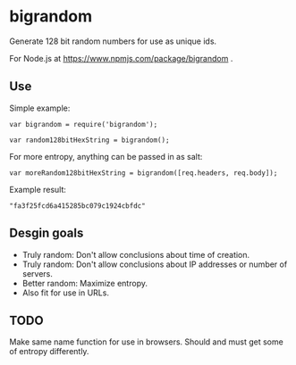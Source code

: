 # bigrandom

Generate 128 bit random numbers for use as unique ids.

For Node.js at https://www.npmjs.com/package/bigrandom .

## Use

Simple example:

```
var bigrandom = require('bigrandom');

var random128bitHexString = bigrandom();
```

For more entropy, anything can be passed in as salt:

```
var moreRandom128bitHexString = bigrandom([req.headers, req.body]);
```

Example result:

```
"fa3f25fcd6a415285bc079c1924cbfdc"
```

## Desgin goals

* Truly random:
  Don't allow conclusions about time of creation.
* Truly random:
  Don't allow conclusions about IP addresses or number of servers.
* Better random: Maximize entropy.
* Also fit for use in URLs.

## TODO

Make same name function for use in browsers.
Should and must get some of entropy differently.

